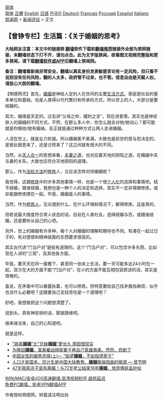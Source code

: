  <!-- 面包屑导航 --> <div class="breadcrumb"><!-- GTranslate: https://gtranslate.io/ -->  <div class="switcher notranslate">  <div class="selected">  <a href="#" onclick="return false;"> 简体</a>  </div>  <div class="option">  <a href="https://www.bannedbook.org" onclick="doGTranslate('zh-CN|zh-CN');jQuery('div.switcher div.selected a').html(jQuery(this).html());return false;" title="简体中文" class="nturl selected"> 简体</a>  <a href="https://www.bannedbook.org/zh-tw/" onclick="doGTranslate('zh-CN|zh-TW');jQuery('div.switcher div.selected a').html(jQuery(this).html());return false;" title="繁體中文" class="nturl"> 正體</a>  <a href="https://www.bannedbook.org/en/" onclick="doGTranslate('zh-CN|en');jQuery('div.switcher div.selected a').html(jQuery(this).html());return false;" title="English" class="nturl"> English</a>  <a href="https://www.bannedbook.org/ja/" onclick="doGTranslate('zh-CN|ja');jQuery('div.switcher div.selected a').html(jQuery(this).html());return false;" title="日本語" class="nturl"> 日語</a>  <a href="https://www.bannedbook.org/ko/" onclick="doGTranslate('zh-CN|ko');jQuery('div.switcher div.selected a').html(jQuery(this).html());return false;" title="한국어" class="nturl"> 한국어</a>  <a href="https://www.bannedbook.org/de/" onclick="doGTranslate('zh-CN|de');jQuery('div.switcher div.selected a').html(jQuery(this).html());return false;" title="Deutsch" class="nturl"> Deutsch</a>  <a href="https://www.bannedbook.org/fr/" onclick="doGTranslate('zh-CN|fr');jQuery('div.switcher div.selected a').html(jQuery(this).html());return false;" title="Français" class="nturl"> Français</a>  <a href="https://www.bannedbook.org/ru/" onclick="doGTranslate('zh-CN|ru');jQuery('div.switcher div.selected a').html(jQuery(this).html());return false;" title="Русский" class="nturl"> Русский</a>  <a href="https://www.bannedbook.org/es/" onclick="doGTranslate('zh-CN|es');jQuery('div.switcher div.selected a').html(jQuery(this).html());return false;" title="Español" class="nturl"> Español</a>  <a href="https://www.bannedbook.org/it/" onclick="doGTranslate('zh-CN|it');jQuery('div.switcher div.selected a').html(jQuery(this).html());return false;" title="Italiano" class="nturl"> Italiano</a>  </div>  </div>      <div class='breadcrumb-sub'><!-- Breadcrumb NavXT 6.3.0 --> <a href="https://www.bannedbook.org/" class="home">禁闻网</a> &gt; <a href="https://www.bannedbook.org/bnews/comments/" class="category">新闻评论</a> &gt; 正文</div></div><h2>【曾铮专栏】生活篇：《关于婚姻的思考》</h2> <p class="notice"><b>大陆网友注意：本文中的链接除 <a href="https://github.com/bannedbook/fanqiang" >翻墙</a>软件下载和<a href="https://github.com/killgcd/justmysocks/blob/master/README.md">翻墙推荐</a>链接外全部为禁网链接，未翻墙状态下打不开，请勿点击。此为文字版禁闻，欲看图文视频完整版和更多禁闻，请下载<a href="https://github.com/bannedbook/fanqiang">翻墙软件或APP</a>后翻墙上禁闻网。</p><p>备注：翻墙看新闻非常安全，翻墙以真实身份发表敏感言论有一定风险，但只看不说则没有任何风险，翻的人太多，政府管不过来，也不管。信息自由是天赋人权，请放心大胆的翻墙。</b></p>  <div class="entry"> <p>              <a href="https://i0.wp.com/upload-images-bucket-v64rleca837do.s3.eu-west-1.amazonaws.com/wp-content/uploads/2021/08/06135551/wedding-2784455_1920.jpeg?fit=1500%2C1000&#038;ssl=1" data-caption=""></a>                            </p> <p>【明德网讯】首先，<a href="https://www.bannedbook.org/bnews/tag/%e5%a9%9a%e5%a7%bb/" class="st_tag internal_tag" rel="tag" title="标签 婚姻 下的日志">婚姻</a>是神给人定的人在世间的主要<a href="https://www.bannedbook.org/bnews/tag/%E7%94%9F%E6%B4%BB%E6%96%B9%E5%BC%8F/" class="st_tag internal_tag" rel="tag" title="标签 生活方式 下的日志">生活方式</a>。家庭是社会的基本单位和基础，也是人类得以代代繁衍和传承的方式，所以世上的人，大部分是要结婚的。</p> <p>其次，姻缘是天定的。过去讲“父母之命，媒妁之言”，现在讲爱情，其实也是神安排人的婚姻的不同方式。不然，在那么多人中，你怎么就会对他/她动心？那可能就是你跟他/她有姻缘。反正就是通过种种方式让两人走进婚姻。</p> <p>人活在世上，就是业力轮报。所以婚姻美不美满，大致也是前世的恩与怨决定的。是彼此报恩来了，还是讨债来了？这之间就有很大的不同。</p>  <p>当然，从<a href="https://www.bannedbook.org/bnews/tag/%E5%A4%A9%E4%BA%BA%E5%90%88%E4%B8%80/" class="st_tag internal_tag" rel="tag" title="标签 天人合一 下的日志">天人合一</a>的思想来看，<a href="https://www.bannedbook.org/bnews/tag/%E5%A4%AB%E5%A6%BB%E4%B9%8B%E9%81%93/" class="st_tag internal_tag" rel="tag" title="标签 夫妻之道 下的日志">夫妻之道</a>，也对应着天地的阴阳之道。在婚姻中夫与妻的关系，大致也应符合天地阴阳的道理。</p> <p>那么，作为<a href="https://www.bannedbook.org/bnews/tag/%e6%b3%95%e8%bd%ae%e5%a4%a7%e6%b3%95/" class="st_tag internal_tag" rel="tag" title="标签 法轮大法 下的日志">法轮大法</a>的<span class='wp_keywordlink'><a href="https://www.qi-gong.me/" title="气功修炼网" target="_blank">修炼</a></span>人，又应该怎样对待婚姻呢？</p> <p>我觉得，这跟<a href="https://www.bannedbook.org/bnews/tag/%e4%bf%ae%e7%82%bc/" class="st_tag internal_tag" rel="tag" title="标签 修炼 下的日志">修炼</a>中的许多其他事情一样，也是一个很<a href="https://www.bannedbook.org/bnews/tag/%E4%B8%AA%E4%BA%BA%E5%8C%96/" class="st_tag internal_tag" rel="tag" title="标签 个人化 下的日志">个人化</a>的选择和事情吧。结不结婚，跟谁结婚，我想也是一种个人的决定和选择，其实不一定非得跟修炼，或非能跟修炼搅在一起。毕竟，婚姻是人的事情。</p> <p>当然，作为<a href="https://www.bannedbook.org/bnews/tag/%E4%BF%AE%E7%82%BC%E4%BA%BA/" class="st_tag internal_tag" rel="tag" title="标签 修炼人 下的日志">修炼人</a>，无论遇到什么、在什么环境和情况下，都得修炼，这是真的。</p>  <p>但若说最大限度符合常人状态的话，目前在人类社会，选择结婚与否，或跟谁结婚，还是要听从自己的心吧。</p> <p>另外，世上的婚姻有许多种，每个人对婚姻的理解和期待也不同。有凑在一起过日子的，有对感情和精神层面的东西要求很高的。</p> <p>其实古代讲“门当户对”是挺有道理的。这个“门当户对”，可以包含许多东西，比如现在人讲的“三观”，及其他各方面。</p> <p>毕竟，要天天在同一屋檐下、甚至同一张床上生活，要一天可能多达24小时在一起，双方在大的方面不能“门当户对”、在小的方面不能互相包容原谅的话，其实是很难的。</p>  <p>虽说，在矛盾中可以暴露执着，也可以修炼。但特意要给自己找矛盾找麻烦，似乎也没什么必要吧？这跟要自己去找苦吃是一个道理吧？</p> <p>好吧，我想我把这个问题想清楚了。</p> <p>说到头，真有神安排的话，那就随缘吧。</p> <p>缘来缘没来，自己的心知道吧。</p>  <p>就是这样。</p> <ul class='op-related-articles' title='相关阅读'> <li><a href='https://www.bannedbook.org/bnews/lifebaike/20210804/1600144.html' target='_blank'>"姐弟<b>婚姻</b>"比"兄妹<b>婚姻</b>"更长久 原因很现实</a></li> <li><a href='https://www.bannedbook.org/bnews/funmedia/20210801/1598117.html' target='_blank'>为挽回<b>婚姻</b>，富豪雇凶绑架妻子再自己英雄救美。然而，悲剧了</a></li> <li><a href='https://www.bannedbook.org/bnews/ssgc/20210730/1596683.html' target='_blank'>中国女性的婚育选择(上)— “指望<b>婚姻</b>，不如指望房子”</a></li> <li><a href='https://www.bannedbook.org/bnews/comments/20210725/1593712.html' target='_blank'>人口才是国本，邓计生是中国大陆教育、<b>婚姻</b>极端扭曲的根源 — 曾节明</a></li> <li><a href='https://www.bannedbook.org/bnews/yule/20210725/1593675.html' target='_blank'>47岁筱原凉子宣布离婚！与72岁老公结束16年<b>婚姻</b>，放弃俩娃监护权</a></li> </ul> <p class="texttj"> <a href="https://github.com/bannedbook/fanqiang/wiki/V2ray%E6%9C%BA%E5%9C%BA" target="_blank">WIN/MAC/安卓/iOS高速翻墙:高清视频秒开,超低延迟</a><br/> <a href="https://github.com/bannedbook/fanqiang/wiki/%E7%A6%81%E9%97%BB%E7%BD%91%E5%AE%89%E5%8D%93%E7%BF%BB%E5%A2%99%E6%96%B0%E9%97%BBAPP" target="_blank">免费PC翻墙、安卓VPN翻墙APP</a></p><p>作者授权明德网，转载请注明出处</p><a name='sharetosocial'></a>  <div style="margin-bottom:5px;padding-bottom:5px;clear:both"> <div id="archive-pix-1" class="banner-ads"> <!-- AuctionX Display platform tag START --> <div id="26318x728x90x621x_ADSLOT2" clicktrack="%%CLICK_URL_ESC%%"></div> <!-- AuctionX Display platform tag END --> </div> <div id="archive-pix-2" class="banner-ads"> <!-- AuctionX Display platform tag START --> <div id="26315x300x250x621x_ADSLOT2" clicktrack="%%CLICK_URL_ESC%%"></div> <!-- AuctionX Display platform tag END --> </div> </div>  <div id="archive-pix-1" class="banner-ads"> <!-- AuctionX Display platform tag START --> <div id="26318x728x90x621x_ADSLOT3" clicktrack="%%CLICK_URL_ESC%%"></div> <!-- AuctionX Display platform tag END --> </div> </div><!--END ENTRY--> 